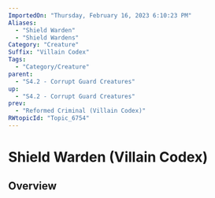 ```yaml
---
ImportedOn: "Thursday, February 16, 2023 6:10:23 PM"
Aliases:
  - "Shield Warden"
  - "Shield Wardens"
Category: "Creature"
Suffix: "Villain Codex"
Tags:
  - "Category/Creature"
parent:
  - "S4.2 - Corrupt Guard Creatures"
up:
  - "S4.2 - Corrupt Guard Creatures"
prev:
  - "Reformed Criminal (Villain Codex)"
RWtopicId: "Topic_6754"
---
```

# Shield Warden (Villain Codex)
## Overview
